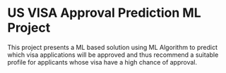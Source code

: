 # US VISA Approval Prediction ML Project

This project presents a ML based solution using ML Algorithm to predict which visa applications will be approved and thus recommend a suitable profile for applicants whose visa have a high chance of approval.
